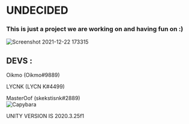 # UNDECIDED

### This is just a project we are working on and having fun on :)

![Screenshot 2021-12-22 173315](https://user-images.githubusercontent.com/78755068/147254703-da2f30e6-d457-4707-8431-ad2ff635057e.png) 

## DEVS :

Oikmo (Oikmo#9889)  

LYCNK (LYCN K#4499)  

MasterOof (skekstisnk#2889)  
![Capybara](https://user-images.githubusercontent.com/65462136/173542828-60647788-d8e0-4ef6-85e1-6abe49538c70.png)  


UNITY VERSION IS 2020.3.25f1
